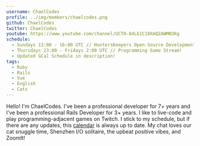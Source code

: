 ```yaml
---
username: ChaelCodes
profile: ../img/members/chaelcodes.png
github: ChaelCodes
twitter: ChaelCodes
youtube: https://www.youtube.com/channel/UCTO-84Lb1C18XmQ2AWMN3Kg
schedule:
  - Sundays 13:00 - 16:00 UTC // HuntersKeepers Open-Source Development
  - Thursdays 23:00 - Fridays 2:00 UTC // Programming Game Stream!
  - Updated GCal Schedule in description!
tags:
  - Ruby
  - Rails
  - Vue
  - English
  - Cats
---
```


Hello! I'm ChaelCodes. I've been a professional developer for 7+ years and I've been a professional Rails Developer for 3+ years. I like to live-code and play programming-adjacent games on Twitch. I stick to my schedule, but if there are any updates, this [calendar](https://calendar.google.com/calendar/embed?src=lvrm9vudiiloam5ke095qt5np8%40group.calendar.google.com) is always up to date. My chat loves our cat snuggle time, Shenzhen I/O solitaire, the upbeat positive vibes, and ZoomIt!
